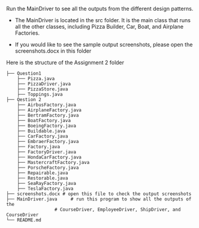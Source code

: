 
Run the MainDriver to see all the outputs from the different design patterns.

- The MainDriver is located in the src folder. 
It is the main class that runs all the other classes, including Pizza Builder, Car, Boat, and Airplane Factories.

- If you would like to see the sample output screenshots, please open the screenshots.docx in this folder

Here is the structure of the Assignment 2 folder

    ├── Question1 
        ├── Pizza.java
        ├── PizzaDriver.java
        ├── PizzaStore.java
        ├── Toppings.java 
    ├── Qestion 2 
        ├── AirbusFactory.java
        ├── AirplaneFactory.java
        ├── BertramFactory.java
        ├── BoatFactory.java
        ├── BoeingFactory.java
        ├── Buildable.java
        ├── CarFactory.java 
        ├── EmbraerFactory.java 
        ├── Factory.java 
        ├── FactoryDriver.java
        ├── HondaCarFactory.java
        ├── MastercraftFactory.java
        ├── PorscheFactory.java
        ├── Repairable.java 
        ├── Restorable.java 
        ├── SeaRayFactory.java 
        ├── TeslaFactory.java 
    ├── screenshots.docx # open this file to check the output screenshots
    ├── MainDriver.java     # run this program to show all the outputs of the 
                      # CourseDriver, EmployeeDriver, ShipDriver, and CourseDriver
    └── README.md
